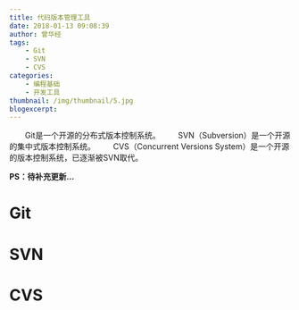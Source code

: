 ```yaml
---
title: 代码版本管理工具
date: 2018-01-13 09:08:39
author: 曾华经
tags: 
	- Git
	- SVN
	- CVS
categories: 
	- 编程基础
	- 开发工具
thumbnail: /img/thumbnail/5.jpg
blogexcerpt:
---
```

&emsp;&emsp;Git是一个开源的分布式版本控制系统。
&emsp;&emsp;SVN（Subversion）是一个开源的集中式版本控制系统。
&emsp;&emsp;CVS（Concurrent Versions System）是一个开源的版本控制系统，已逐渐被SVN取代。

<!--more-->

**PS：待补充更新...**

# Git

# SVN

# CVS
